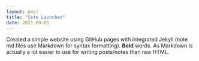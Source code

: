 ```yaml
---
layout: post
title: "Site Launched"
date: 2021-09-01
---
```


Created a simple website using GitHub pages with integrated Jekyll (note md files use Markdown for syntax formatting). **Bold** words. As Markdown
is actually a lot easier to use for writing posts/notes than raw HTML.

